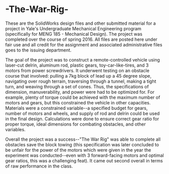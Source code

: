 # -The-War-Rig-

These are the SolidWorks design files and other submitted material for a project in Yale's Undergraduate Mechanical Engineering program (specifically for MENG 185 - Mechanical Design). The project was completed over the course of spring 2016. All files are posted here under fair use and all credit for the assignment and associated administrative files goes to the issuing department.

The goal of the project was to construct a remote-controlled vehicle using laser-cut delrin, aluminum rod, plastic gears, toy-car-like-tires, and 3 motors from power screwdrivers. It underwent testing on an obstacle course that involved: pulling a 7kg block of lead up a 45 degree slope, navigating over rough terrain, traversing through a tunnel, making a tight turn, and weaving through a set of cones. Thus, the specifications of dimension, manuverability, and power were had to be optimized for. For example, plenty of torque could be achieved with the maximum number of motors and gears, but this constrained the vehicle in other capacities. Materials were a constrained variable--a specified budget for gears, number of motors and wheels, and supply of rod and delrin could be used in the final design. Calculations were done to ensure correct gear ratio for proper torque, ideal dimensions for combating obstacles, and other variables.

Overall the project was a success--"The War Rig" was able to complete all obstacles save the block towing (this specification was later concluded to be unfair for the power of the motors which were given in the year the experiment was conducted--even with 3 forward-facing motors and optimal gear ratios, this was a challenging feat). It came out second overall in terms of raw performance in the class.
